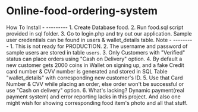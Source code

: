 # Online-food-ordering-system
How To Install - ---------  1. Create Database food. 
2. Run food.sql script provided in sql folder. 
3. Go to login.php and try out our application. Sample user credentials can be found in users &amp; wallet_details table. 
Note - --------- 1. This is not ready for PRODUCTION. 
2. The username and password of sample users are stored in table `users`. 
3. Only Customers with "Verified" status can place orders using "Cash on Delivery" option.
4. By default a new customer gets 2000 coins in Wallet on signing up, and a fake Credit card number &amp; CVV number is generated and stored in SQL Table "wallet_details" with corresponding new customer's ID. 
5. Use that Card Number &amp; CVV while placing an order, else order won't be successful or use "Cash on delivery" option. 
6. What's lacking? Dynamic payment(real payment system) and error reporting lacks in this project. And also one might wish for showing corresponding food item's photo and all that stuff.
